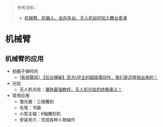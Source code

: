 > 参考资料：
>
> - [机械臂、机器人、全向车台、无人机如何加入舞台表演](http://www.jssdyy.com/news/16_153)

# 机械臂

## 机械臂的应用

- 拍摄子弹时间
  - [[影视飓风] 【后台揭秘】百大UP主的超级慢动作，我们是这样拍出来的！](https://www.bilibili.com/video/BV11f4y167GH?spm_id_from=333.999.0.0)
- 光绘
  - 无人机光绘：[堪称最强教程，无人机光绘的终极奥义！](https://www.bilibili.com/video/BV1yb4y1C7kP/?spm_id_from=autoNext)
- 常用应用
  - 激光器：三维雕刻
  - 毛笔：书画
  - 小型主轴：6轴雕刻机
  - 安装夹爪：完成各种人物操作
